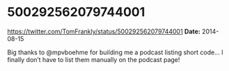 # 500292562079744001
https://twitter.com/TomFrankly/status/500292562079744001
**Date:** 2014-08-15

Big thanks to @mpvboehme for building me a podcast listing short code… I finally don’t have to list them manually on the podcast page!
